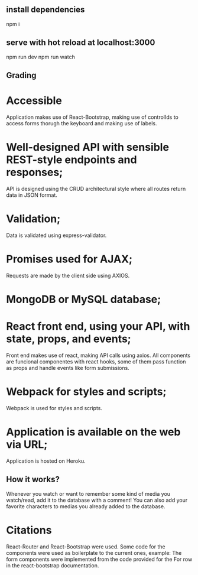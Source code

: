 ## install dependencies

npm i

## serve with hot reload at localhost:3000

npm run dev
npm run watch

## Grading

# Accessible

Application makes use of React-Bootstrap, making use of controlIds to access forms thorugh the keyboard and making use of labels.

# Well-designed API with sensible REST-style endpoints and responses;

API is designed using the CRUD architectural style where all routes return data in JSON format.

# Validation;

Data is validated using express-validator.

# Promises used for AJAX;

Requests are made by the client side using AXIOS.

# MongoDB or MySQL database;

# React front end, using your API, with state, props, and events;

Front end makes use of react, making API calls using axios. All components are funcional componentes with react hooks, some of them pass function as props and handle events like form submissions.

# Webpack for styles and scripts;

Webpack is used for styles and scripts.

# Application is available on the web via URL;

Application is hosted on Heroku.


## How it works?

Whenever you watch or want to remember some kind of media you watch/read, add it to the database with a comment! You can also add your favorite characters to medias you already added to the database.

# Citations

React-Router and React-Bootstrap were used. Some code for the components were used as boilerplate to the current ones, example: The form components were implemented from the code provided for the For row in the react-bootstrap documentation.
